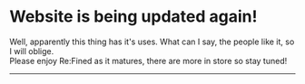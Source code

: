 # Website is being updated again!

Well, apparently this thing has it's uses. What can I say, the people like it, so I will oblige.  
Please enjoy Re:Fined as it matures, there are more in store so stay tuned!

---